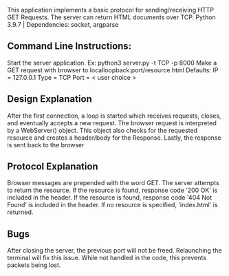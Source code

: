 This application implements a basic protocol for sending/receiving HTTP GET Requests.  The server can return HTML documents over TCP.
Python 3.9.7 | Dependencies: socket, argparse

Command Line Instructions:
---
Start the server application. Ex: python3 server.py -t TCP -p 8000
Make a GET request with browser to localloopback:port/resource.html
Defaults: IP = 127.0.0.1 Type = TCP Port = < user choice >

Design Explanation
---
After the first connection, a loop is started which receives requests, closes, and eventually accepts a new request.
The browser request is interpreted by a WebServer() object. This object also checks for the requested resource and creates a header/body for the Response.
Lastly, the response is sent back to the browser

Protocol Explanation
---
Browser messages are prepended with the word GET. The server attempts to return the resource.
If the resource is found, response code '200 OK' is included in the header.
If the resource is found, response code '404 Not Found' is included in the header.
If no resource is specified, 'index.html' is returned. 

Bugs
---
After closing the server, the previous port will not be freed. Relaunching the terminal will fix this issue. 
While not handled in the code, this prevents packets being lost. 